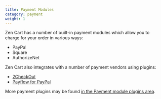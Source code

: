 ```yaml
---
title: Payment Modules
category: payment
weight: 1
---
```


Zen Cart has a number of built-in payment modules which allow you to charge for your order in various ways: 
* PayPal  
* Square 
* AuthorizeNet

Zen Cart also integrates with a number of payment vendors using plugins:
* [2CheckOut](https://www.zen-cart.com/downloads.php?do=file&id=84)
* [Payflow for PayPal](https://www.zen-cart.com/downloads.php?do=file&id=212)

More payment plugins may be found [in the Payment module plugins area](https://www.zen-cart.com/downloads.php?do=cat&id=8).
